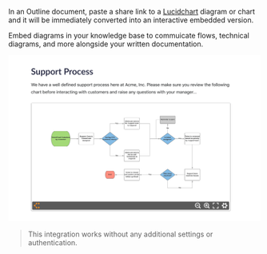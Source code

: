 In an Outline document, paste a share link to a [Lucidchart](https://lucidchart.com) diagram or chart and it will be immediately converted into an interactive embedded version.

Embed diagrams in your knowledge base to commuicate flows, technical diagrams, and more alongside your written documentation.

![Lucidchart Outline Integration](/images/integrations/screenshots/lucidchart.png)

> This integration works without any additional settings or authentication.
